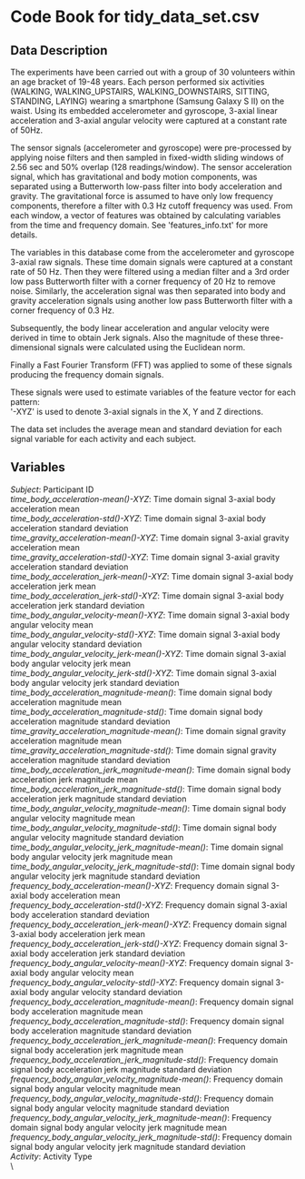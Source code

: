 # Code Book for tidy_data_set.csv

## Data Description
The experiments have been carried out with a group of 30 volunteers within an age bracket of 19-48 years. Each person performed six activities (WALKING, WALKING_UPSTAIRS, WALKING_DOWNSTAIRS, SITTING, STANDING, LAYING) wearing a smartphone (Samsung Galaxy S II) on the waist. Using its embedded accelerometer and gyroscope, 3-axial linear acceleration and 3-axial angular velocity were captured at a constant rate of 50Hz. 

The sensor signals (accelerometer and gyroscope) were pre-processed by applying noise filters and then sampled in fixed-width sliding windows of 2.56 sec and 50% overlap (128 readings/window). The sensor acceleration signal, which has gravitational and body motion components, was separated using a Butterworth low-pass filter into body acceleration and gravity. The gravitational force is assumed to have only low frequency components, therefore a filter with 0.3 Hz cutoff frequency was used. From each window, a vector of features was obtained by calculating variables from the time and frequency domain. See 'features_info.txt' for more details. 

The variables in this database come from the accelerometer and gyroscope 3-axial raw signals. These time domain signals were captured at a constant rate of 50 Hz. Then they were filtered using a median filter and a 3rd order low pass Butterworth filter with a corner frequency of 20 Hz to remove noise. Similarly, the acceleration signal was then separated into body and gravity acceleration signals using another low pass Butterworth filter with a corner frequency of 0.3 Hz. 

Subsequently, the body linear acceleration and angular velocity were derived in time to obtain Jerk signals. Also the magnitude of these three-dimensional signals were calculated using the Euclidean norm. 

Finally a Fast Fourier Transform (FFT) was applied to some of these signals producing the frequency domain signals.

These signals were used to estimate variables of the feature vector for each pattern:  
'-XYZ' is used to denote 3-axial signals in the X, Y and Z directions.

The data set includes the average mean and standard deviation for each signal variable for each activity and each subject.



## Variables
*Subject*: Participant ID\
*time_body_acceleration-mean()-XYZ*: Time domain signal 3-axial body acceleration mean\
*time_body_acceleration-std()-XYZ*: Time domain signal 3-axial body acceleration standard deviation\
*time_gravity_acceleration-mean()-XYZ*: Time domain signal 3-axial gravity acceleration mean\
*time_gravity_acceleration-std()-XYZ*: Time domain signal 3-axial gravity acceleration standard deviation\
*time_body_acceleration_jerk-mean()-XYZ*: Time domain signal 3-axial body acceleration jerk mean\
*time_body_acceleration_jerk-std()-XYZ*: Time domain signal 3-axial body acceleration jerk standard deviation\
*time_body_angular_velocity-mean()-XYZ*: Time domain signal 3-axial body angular velocity mean\
*time_body_angular_velocity-std()-XYZ*: Time domain signal 3-axial body angular velocity standard deviation\
*time_body_angular_velocity_jerk-mean()-XYZ*: Time domain signal 3-axial body angular velocity jerk mean\
*time_body_angular_velocity_jerk-std()-XYZ*: Time domain signal 3-axial body angular velocity jerk standard deviation\
*time_body_acceleration_magnitude-mean()*: Time domain signal body acceleration magnitude mean\
*time_body_acceleration_magnitude-std()*: Time domain signal body acceleration magnitude standard deviation\
*time_gravity_acceleration_magnitude-mean()*: Time domain signal gravity acceleration magnitude mean\
*time_gravity_acceleration_magnitude-std()*: Time domain signal gravity acceleration magnitude standard deviation\
*time_body_acceleration_jerk_magnitude-mean()*: Time domain signal body acceleration jerk magnitude mean\
*time_body_acceleration_jerk_magnitude-std()*: Time domain signal body acceleration jerk magnitude standard deviation\
*time_body_angular_velocity_magnitude-mean()*: Time domain signal body angular velocity magnitude mean\
*time_body_angular_velocity_magnitude-std()*: Time domain signal body angular velocity magnitude standard deviation\
*time_body_angular_velocity_jerk_magnitude-mean()*: Time domain signal body angular velocity jerk magnitude mean\
*time_body_angular_velocity_jerk_magnitude-std()*: Time domain signal body angular velocity jerk magnitude standard deviation\
*frequency_body_acceleration-mean()-XYZ*: Frequency domain signal 3-axial body acceleration mean\
*frequency_body_acceleration-std()-XYZ*: Frequency domain signal 3-axial body acceleration standard deviation\
*frequency_body_acceleration_jerk-mean()-XYZ*: Frequency domain signal 3-axial body acceleration jerk mean\
*frequency_body_acceleration_jerk-std()-XYZ*: Frequency domain signal 3-axial body acceleration jerk standard deviation\
*frequency_body_angular_velocity-mean()-XYZ*: Frequency domain signal 3-axial body angular velocity mean\
*frequency_body_angular_velocity-std()-XYZ*: Frequency domain signal 3-axial body angular velocity standard deviation\
*frequency_body_acceleration_magnitude-mean()*: Frequency domain signal body acceleration magnitude mean\
*frequency_body_acceleration_magnitude-std()*: Frequency domain signal body acceleration magnitude standard deviation\
*frequency_body_acceleration_jerk_magnitude-mean()*: Frequency domain signal body acceleration jerk magnitude mean\
*frequency_body_acceleration_jerk_magnitude-std()*: Frequency domain signal body acceleration jerk magnitude standard deviation\
*frequency_body_angular_velocity_magnitude-mean()*: Frequency domain signal body angular velocity magnitude mean\
*frequency_body_angular_velocity_magnitude-std()*: Frequency domain signal body angular velocity magnitude standard deviation\
*frequency_body_angular_velocity_jerk_magnitude-mean()*: Frequency domain signal body angular velocity jerk magnitude mean\
*frequency_body_angular_velocity_jerk_magnitude-std()*: Frequency domain signal body angular velocity jerk magnitude standard deviation\
*Activity*: Activity Type\
\
##

